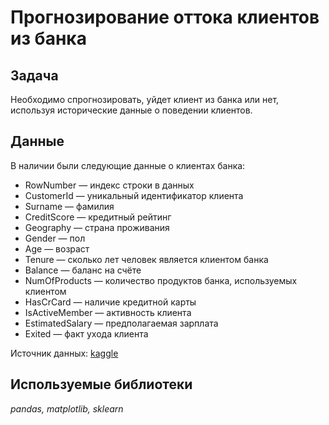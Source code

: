 # Прогнозирование оттока клиентов из банка

## Задача
Необходимо спрогнозировать, уйдет клиент из банка или нет, используя исторические данные о поведении клиентов.

## Данные
В наличии были следующие данные о клиентах банка:
* RowNumber — индекс строки в данных
* CustomerId — уникальный идентификатор клиента
* Surname — фамилия
* CreditScore — кредитный рейтинг
* Geography — страна проживания
* Gender — пол
* Age — возраст
* Tenure — сколько лет человек является клиентом банка
* Balance — баланс на счёте
* NumOfProducts — количество продуктов банка, используемых клиентом
* HasCrCard — наличие кредитной карты
* IsActiveMember — активность клиента
* EstimatedSalary — предполагаемая зарплата
* Exited — факт ухода клиента

Источник данных: [kaggle](https://www.kaggle.com/barelydedicated/bank-customer-churn-modeling)

## Используемые библиотеки
*pandas, matplotlib, sklearn*